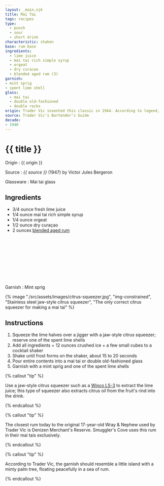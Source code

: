 ```yaml
---
layout: _main.njk
title: Mai Tai
tags: recipes
type: 
  - punch
  - sour
  - short drink
characteristic: shaken
base: rum base
ingredients:
  - lime juice
  - mai tai rich simple syrup
  - orgeat
  - dry curacao
  - blended aged rum (3)
garnish:
- mint sprig
- spent lime shell
glass:
  - mai tai
  - double old-fashioned
  - double rocks
origin: Trader Vic invented this classic in 1944. According to legend, he was entertaining two friends from Tahiti, Ham and Carrie Guild, when he concocted the recipe. When Carrie sipped the elixir, she exclaimed <q>Maita'i Roe A'e</q> (<q>Out of this World&thinsp;—&thinsp;The Best</q>), giving the drink its moniker. 
source: Trader Vic's Bartender's Guide
decade:
- 1940
---
```


<!-- markdownlint-disable MD025 -->
# {{ title }}
<!-- markdownlint-disable MD025 -->

Origin
  : {{ origin }}

Source
  : <cite>{{ source }}</cite> (1947) by  Victor Jules Bergeron

Glassware
  : Mai tai glass

## Ingredients

* 3/4 ounce fresh lime juice
* 1/4 ounce mai tai rich simple syrup
* 1/4 ounce orgeat
* 1/2 ounce dry curaçao
* 2 ounces [blended aged rum](/rums/05-rum-blended-aged/)<icon-l space="1em" class="bigger" label="(3)"><span class="with-icon"><svg class="icon"><use href="/assets/images/icons/circle-3.svg#circle-3"></use></svg></span></icon-l>

Garnish
  : Mint sprig

{% image "./src/assets/images/citrus-squeezer.jpg", "img-constrained", "Stainless steel jaw-style citrus squeezer", "The only correct citrus squeezer for making a mai tai" %}
<!-- Needed to keep markdown from messing up -->

## Instructions

1. Squeeze the lime halves over a jigger with a jaw-style citrus squeezer; reserve one of the spent lime shells
2. Add all ingredients + 12 ounces crushed ice + a few small cubes to a cocktail shaker
3. Shake until frost forms on the shaker, about 15 to 20 seconds
4. Pour entire contents into a mai tai or double old-fashioned glass
5. Garnish with a mint sprig and one of the spent lime shells

<!-- markdownlint-disable MD012 -->
{% callout "tip" %}
<!-- markdownlint-enable MD012 -->

  Use a jaw-style citrus squeezer such as a <a href="https://www.amazon.com/Winco-LS-3-Lemon-Lime-Squeezer/dp/B000HVQCKY" target="_blank" rel="external noopener">Winco LS-3</a> to extract the lime juice; this type of squeezer also extracts citrus oil from the fruit's rind into the drink.

{% endcallout %}

<!-- markdownlint-disable MD012 -->
{% callout "tip" %}
<!-- markdownlint-enable MD012 -->

  The closest rum today to the original 17-year-old Wray & Nephew used by Trader Vic is Denizen Merchant's Reserve. Smuggler's Cove uses this rum in their mai tais exclusively.

{% endcallout %}

<!-- markdownlint-disable MD012 -->
{% callout "tip" %}
<!-- markdownlint-enable MD012 -->

  According to Trader Vic, the garnish should resemble a little island with a minty palm tree, floating peacefully in a sea of rum.

{% endcallout %}
